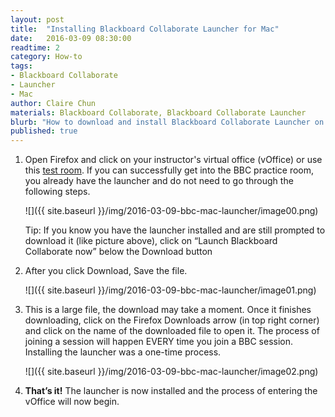 ```yaml
---
layout: post
title:  "Installing Blackboard Collaborate Launcher for Mac"
date:   2016-03-09 08:30:00
readtime: 2
category: How-to
tags:
- Blackboard Collaborate
- Launcher
- Mac
author: Claire Chun
materials: Blackboard Collaborate, Blackboard Collaborate Launcher
blurb: "How to download and install Blackboard Collaborate Launcher on a Mac."
published: true
---
```

1. Open Firefox and click on your instructor's virtual office (vOffice) or use this [test room](<http://tinyurl.com/clairesvoffice>). If you can successfully get into the BBC practice room, you already have the launcher and do not need to go through the following steps.

    ![]({{ site.baseurl }}/img/2016-03-09-bbc-mac-launcher/image00.png)

    Tip: If you know you have the launcher installed and are still prompted to download it (like picture above), click on “Launch Blackboard Collaborate now” below the Download button

2. After you click Download, Save the file.

    ![]({{ site.baseurl }}/img/2016-03-09-bbc-mac-launcher/image01.png)

3. This is a large file, the download may take a moment. Once it finishes downloading, click on the Firefox Downloads arrow (in top right corner) and click on the name of the downloaded file to open it. The process of joining a session will happen EVERY time you join a BBC session. Installing the launcher was a one-time process.

    ![]({{ site.baseurl }}/img/2016-03-09-bbc-mac-launcher/image02.png)

4. **That’s it!** The launcher is now installed and the process of entering the vOffice will now begin.
